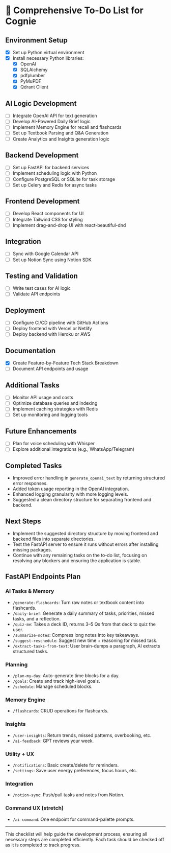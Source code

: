 # 📝 Comprehensive To-Do List for Cognie

## Environment Setup
- [x] Set up Python virtual environment
- [x] Install necessary Python libraries:
  - [x] OpenAI
  - [x] SQLAlchemy
  - [x] pdfplumber
  - [x] PyMuPDF
  - [x] Qdrant Client

## AI Logic Development
- [ ] Integrate OpenAI API for text generation
- [ ] Develop AI-Powered Daily Brief logic
- [ ] Implement Memory Engine for recall and flashcards
- [ ] Set up Textbook Parsing and Q&A Generation
- [ ] Create Analytics and Insights generation logic

## Backend Development
- [ ] Set up FastAPI for backend services
- [ ] Implement scheduling logic with Python
- [ ] Configure PostgreSQL or SQLite for task storage
- [ ] Set up Celery and Redis for async tasks

## Frontend Development
- [ ] Develop React components for UI
- [ ] Integrate Tailwind CSS for styling
- [ ] Implement drag-and-drop UI with react-beautiful-dnd

## Integration
- [ ] Sync with Google Calendar API
- [ ] Set up Notion Sync using Notion SDK

## Testing and Validation
- [ ] Write test cases for AI logic
- [ ] Validate API endpoints

## Deployment
- [ ] Configure CI/CD pipeline with GitHub Actions
- [ ] Deploy frontend with Vercel or Netlify
- [ ] Deploy backend with Heroku or AWS

## Documentation
- [x] Create Feature-by-Feature Tech Stack Breakdown
- [ ] Document API endpoints and usage

## Additional Tasks
- [ ] Monitor API usage and costs
- [ ] Optimize database queries and indexing
- [ ] Implement caching strategies with Redis
- [ ] Set up monitoring and logging tools

## Future Enhancements
- [ ] Plan for voice scheduling with Whisper
- [ ] Explore additional integrations (e.g., WhatsApp/Telegram)

## Completed Tasks
- Improved error handling in `generate_openai_text` by returning structured error responses.
- Added token usage reporting in the OpenAI integration.
- Enhanced logging granularity with more logging levels.
- Suggested a clean directory structure for separating frontend and backend.

## Next Steps
- Implement the suggested directory structure by moving frontend and backend files into separate directories.
- Test the FastAPI server to ensure it runs without errors after installing missing packages.
- Continue with any remaining tasks on the to-do list, focusing on resolving any blockers and ensuring the application is stable.

## FastAPI Endpoints Plan

### AI Tasks & Memory
- `/generate-flashcards`: Turn raw notes or textbook content into flashcards.
- `/daily-brief`: Generate a daily summary of tasks, priorities, missed tasks, and a reflection.
- `/quiz-me`: Takes a deck ID, returns 3–5 Qs from that deck to quiz the user.
- `/summarize-notes`: Compress long notes into key takeaways.
- `/suggest-reschedule`: Suggest new time + reasoning for missed task.
- `/extract-tasks-from-text`: User brain-dumps a paragraph, AI extracts structured tasks.

### Planning
- `/plan-my-day`: Auto-generate time blocks for a day.
- `/goals`: Create and track high-level goals.
- `/schedule`: Manage scheduled blocks.

### Memory Engine
- `/flashcards`: CRUD operations for flashcards.

### Insights
- `/user-insights`: Return trends, missed patterns, overbooking, etc.
- `/ai-feedback`: GPT reviews your week.

### Utility + UX
- `/notifications`: Basic create/delete for reminders.
- `/settings`: Save user energy preferences, focus hours, etc.

### Integration
- `/notion-sync`: Push/pull tasks and notes from Notion.

### Command UX (stretch)
- `/ai-command`: One endpoint for command-palette prompts.

---

This checklist will help guide the development process, ensuring all necessary steps are completed efficiently. Each task should be checked off as it is completed to track progress. 